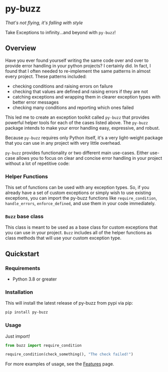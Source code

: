 # py-buzz

_That's not flying, it's falling with style_

Take Exceptions to infinity...and beyond with ``py-buzz``!


## Overview

Have you ever found yourself writing the same code over and over to provide error
handling in your python projects? I certainly did. In fact, I found that I often
needed to re-implement the same patterns in almost every project. These patterns
included:

* checking conditions and raising errors on failure
* checking that values are defined and raising errors if they are not
* catching exceptions and wrapping them in clearer exception types with better error
  messages
* checking many conditions and reporting which ones failed

This led me to create an exception toolkit called `py-buzz` that provides powerful
helper tools for each of the cases listed above. The `py-buzz` package intends to
make your error handling easy, expressive, and robust.

Because `py-buzz` requires only Python itself, it's a very light-weight package
that you can use in any project with very little overhead.

`py-buzz` provides functionality or two different main use-cases. Either use-case
allows you to focus on clear and concise error handling in your project without
a lot of repetitive code:

### Helper Functions

This set of functions can be used with any exception types. So, if you already
have a set of custom exceptions or simply wish to use existing exceptions, you can
import the py-buzz functions like `require_condition`, `handle_errors`, `enforce_defined`,
and use them in your code immediately.

### `Buzz` base class

This class is meant to be used as a base class for custom exceptions that you can use
in your project. `Buzz` includes all of the helper functions as class methods that will
use your custom exception type.



## Quickstart

### Requirements

* Python 3.8 or greater


### Installation

This will install the latest release of py-buzz from pypi via pip:

```bash
pip install py-buzz
```


### Usage

Just import!

```python
from buzz import require_condition

require_condition(check_something(), "The check failed!")
```

For more examples of usage, see the [Features](features.md) page.
